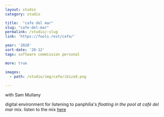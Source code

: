 ```yaml
---
layout: studio
category: studio

title:  "cafe del mar"
slug: "cafe-del-mar"
permalink: /studio/:slug
link: 'https://fools.rest/cafe/'

year: '2020'
sort-date: '20-12'
tags: software commission personal 

more: true

images:
  - path: /studio/img/cafe/ibiza9.png
  
---
```


<p>
  with Sam Mullany
</p>

<p>
  digital environment for listening to panphilia's <em>floating in the pool at café del mar</em> mix. 
  listen to the mix <a href="https://soundcloud.com/panphilia/e-w-environment-by-aidan-q">here</a>
</p>
